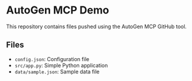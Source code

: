 # AutoGen MCP Demo

This repository contains files pushed using the AutoGen MCP GitHub tool.

## Files

- `config.json`: Configuration file
- `src/app.py`: Simple Python application
- `data/sample.json`: Sample data file